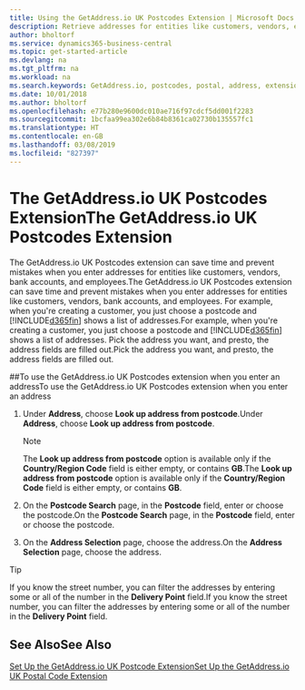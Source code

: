 ```yaml
---
title: Using the GetAddress.io UK Postcodes Extension | Microsoft Docs
description: Retrieve addresses for entities like customers, vendors, employees, and banks in the United Kingdom from the GetAddress.io service.
author: bholtorf
ms.service: dynamics365-business-central
ms.topic: get-started-article
ms.devlang: na
ms.tgt_pltfrm: na
ms.workload: na
ms.search.keywords: GetAddress.io, postcodes, postal, address, extension
ms.date: 10/01/2018
ms.author: bholtorf
ms.openlocfilehash: e77b280e9600dc010ae716f97cdcf5dd001f2283
ms.sourcegitcommit: 1bcfaa99ea302e6b84b8361ca02730b135557fc1
ms.translationtype: HT
ms.contentlocale: en-GB
ms.lasthandoff: 03/08/2019
ms.locfileid: "827397"
---
```

# <a name="the-getaddressio-uk-postcodes-extension"></a><span data-ttu-id="83870-103">The GetAddress.io UK Postcodes Extension</span><span class="sxs-lookup"><span data-stu-id="83870-103">The GetAddress.io UK Postcodes Extension</span></span>
<span data-ttu-id="83870-104">The GetAddress.io UK Postcodes extension can save time and prevent mistakes when you enter addresses for entities like customers, vendors, bank accounts, and employees.</span><span class="sxs-lookup"><span data-stu-id="83870-104">The GetAddress.io UK Postcodes extension can save time and prevent mistakes when you enter addresses for entities like customers, vendors, bank accounts, and employees.</span></span> <span data-ttu-id="83870-105">For example, when you're creating a customer, you just choose a postcode and [!INCLUDE[d365fin](../../includes/d365fin_md.md)] shows a list of addresses.</span><span class="sxs-lookup"><span data-stu-id="83870-105">For example, when you're creating a customer, you just choose a postcode and [!INCLUDE[d365fin](../../includes/d365fin_md.md)] shows a list of addresses.</span></span> <span data-ttu-id="83870-106">Pick the address you want, and presto, the address fields are filled out.</span><span class="sxs-lookup"><span data-stu-id="83870-106">Pick the address you want, and presto, the address fields are filled out.</span></span>  

##<a name="to-use-the-getaddressio-uk-postcodes-extension-when-you-enter-an-address"></a><span data-ttu-id="83870-107">To use the GetAddress.io UK Postcodes extension when you enter an address</span><span class="sxs-lookup"><span data-stu-id="83870-107">To use the GetAddress.io UK Postcodes extension when you enter an address</span></span>
1. <span data-ttu-id="83870-108">Under **Address**, choose **Look up address from postcode**.</span><span class="sxs-lookup"><span data-stu-id="83870-108">Under **Address**, choose **Look up address from postcode**.</span></span>  

    > [!NOTE]  
    >   <span data-ttu-id="83870-109">The **Look up address from postcode** option is available only if the **Country/Region Code** field is either empty, or contains **GB**.</span><span class="sxs-lookup"><span data-stu-id="83870-109">The **Look up address from postcode** option is available only if the **Country/Region Code** field is either empty, or contains **GB**.</span></span>
2. <span data-ttu-id="83870-110">On the **Postcode Search** page, in the **Postcode** field, enter or choose the postcode.</span><span class="sxs-lookup"><span data-stu-id="83870-110">On the **Postcode Search** page, in the **Postcode** field, enter or choose the postcode.</span></span>  
3. <span data-ttu-id="83870-111">On the **Address Selection** page, choose the address.</span><span class="sxs-lookup"><span data-stu-id="83870-111">On the **Address Selection** page, choose the address.</span></span>  

> [!TIP]  
>   <span data-ttu-id="83870-112">If you know the street number, you can filter the addresses by entering some or all of the number in the **Delivery Point** field.</span><span class="sxs-lookup"><span data-stu-id="83870-112">If you know the street number, you can filter the addresses by entering some or all of the number in the **Delivery Point** field.</span></span>


## <a name="see-also"></a><span data-ttu-id="83870-113">See Also</span><span class="sxs-lookup"><span data-stu-id="83870-113">See Also</span></span>
[<span data-ttu-id="83870-114">Set Up the GetAddress.io UK Postcode Extension</span><span class="sxs-lookup"><span data-stu-id="83870-114">Set Up the GetAddress.io UK Postal Code Extension</span></span>](uk-setup-postal-code-service.md)
